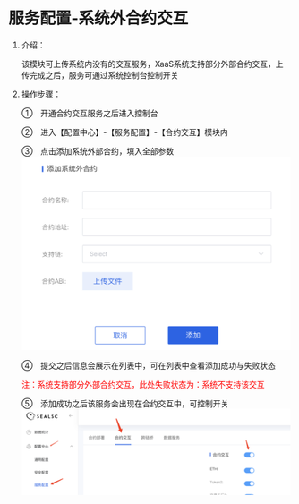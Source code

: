 # 服务配置-系统外合约交互
1. 介绍： 

    该模块可上传系统内没有的交互服务，XaaS系统支持部分外部合约交互，上传完成之后，服务可通过系统控制台控制开关
    
2. 操作步骤：  

   ①　开通合约交互服务之后进入控制台

   ②　进入【配置中心】-【服务配置】-【合约交互】模块内

   ③　点击添加系统外部合约，填入全部参数
    ![alt text](img/contract_other_1.png)

   ④　提交之后信息会展示在列表中，可在列表中查看添加成功与失败状态

      <font color=Red> 注：系统支持部分外部合约交互，此处失败状态为：系统不支持该交互</font> 

   ⑤　添加成功之后该服务会出现在合约交互中，可控制开关
   ![alt text](img/contract_1.png)